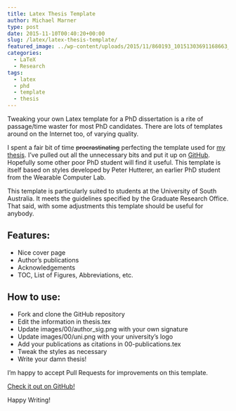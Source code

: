 ```yaml
---
title: Latex Thesis Template
author: Michael Marner
type: post
date: 2015-11-10T00:40:20+00:00
slug: /latex/latex-thesis-template/
featured_image: ../wp-content/uploads/2015/11/860193_10151303691168663_1864593102_o-825x510.jpg
categories:
  - LaTeX
  - Research
tags:
  - latex
  - phd
  - template
  - thesis
---
```


Tweaking your own Latex template for a PhD dissertation is a rite of passage/time waster for most PhD candidates. There are lots of templates around on the Internet too, of varying quality.

I spent a fair bit of time <del>procrastinating</del> perfecting the template used for [my thesis][1]. I&#8217;ve pulled out all the unnecessary bits and put it up on <a href="https://github.com/MichaelMarner/thesis-template" target="_blank">GitHub</a>. Hopefully some other poor PhD student will find it useful. This template is itself based on styles developed by Peter Hutterer, an earlier PhD student from the Wearable Computer Lab.

This template is particularly suited to students at the University of South Australia. It meets the guidelines specified by the Graduate Research Office. That said, with some adjustments this template should be useful for anybody.

## Features:

- Nice cover page
- Author&#8217;s publications
- Acknowledgements
- TOC, List of Figures, Abbreviations, etc.

## How to use:

- Fork and clone the GitHub repository
- Edit the information in thesis.tex
- Update images/00/author_sig.png with your own signature
- Update images/00/uni.png with your university&#8217;s logo
- Add your publications as citations in 00-publications.tex
- Tweak the styles as necessary
- Write your damn thesis!

I&#8217;m happy to accept Pull Requests for improvements on this template.

<a href="https://github.com/MichaelMarner/thesis-template" target="_blank">Check it out on GitHub!</a>

Happy Writing!

[1]: ../phd-thesis/
